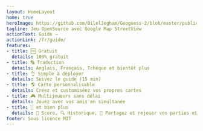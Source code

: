 ```yaml
---
layout: HomeLayout
home: true
heroImage: https://github.com/BilelJegham/Geoguess-2/blob/master/public/img/icons/android-icon-144x144.png?raw=true
tagline: Jeu OpenSource avec Google Map StreetView  
actionText: Guide →
actionLink: /fr/guide/
features:
- title: 🆓 Gratuit
  details: 100% gratuit
- title: 🔠 Traduction
  details: Anglais, Français, Tchéque et bientôt plus
- title: 👌 Simple à déployer
  details: Suivez le guide (15 min) 
- title: 🌎 Carte personnalisable
  details: Créez et customiséez vos propres cartes
- title: 🎮 Multijoueurs sans délai
  details: Jouez avec vos amis en simultanée
- title: 🐙 et bien plus
  details: 🥇 Score, 🔍 Historique, 🔗 Partagez et rejouer vos parties et +
footer: Sous licence MIT
---
```



